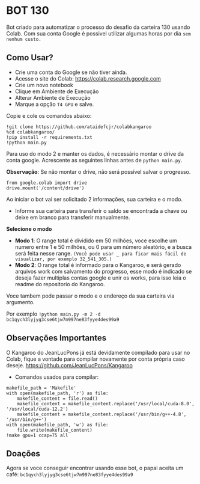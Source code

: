# BOT 130 

Bot criado para automatizar o processo do desafio da carteira 130 usando Colab. Com sua conta Google é possivel utilizar algumas horas por dia `sem nenhum custo.`

## Como Usar? 
* Crie uma conta do Google se não tiver ainda.
* Acesse o site do Colab: https://colab.research.google.com
* Crie um novo notebook
* Clique em Ambiente de Execução
* Alterar Ambiente de Execução
* Marque a opção `T4 GPU` e salve.

Copie e cole os comandos abaixo:

```
!git clone https://github.com/ataidefcjr/colabkangaroo
%cd colabkangaroo/
!pip install -r requirements.txt
!python main.py
```
Para uso do modo 2 e manter os dados, é necessário montar o drive da conta google. Acrescente as seguintes linhas antes de `python main.py`.

**Observação**: Se não montar o drive, não será possível salvar o progresso.
```
from google.colab import drive
drive.mount('/content/drive')
```


Ao iniciar o bot vai ser solicitado 2 informações, sua carteira e o modo.
* Informe sua carteira para transferir o saldo se encontrada a chave ou deixe em branco para transferir manualmente.

**Selecione o modo**
* **Modo 1**: O range total é dividido em 50 milhões, voce escolhe um numero entre 1 e 50 milhões, ou 0 para um número aleatório, e a busca será feita nesse range. `(Você pode usar _ para ficar mais fácil de visualizar, por exemplo 32_541_305.)`
* **Modo 2**: O range total é informado para o Kangaroo, e será gerado arquivos work com salvamento do progresso, esse modo é indicado se deseja fazer multiplas contas google e unir os works, para isso leia o readme do repositorio do Kangaroo.


Voce tambem pode passar o modo e o endereço da sua carteira via argumento. 

Por exemplo `!python main.py -m 2 -d bc1qych3lyjyg3cse6tjw7m997ne83fyye4des99a9`
   

## Observações Importantes

O Kangaroo do JeanLucPons já está devidamente compilado para usar no Colab, fique a vontade para compilar novamente por conta própria caso deseje. https://github.com/JeanLucPons/Kangaroo

* Comandos usados para compilar:
```
makefile_path = 'Makefile'
with open(makefile_path, 'r') as file:
    makefile_content = file.read()
    makefile_content = makefile_content.replace('/usr/local/cuda-8.0', '/usr/local/cuda-12.2')
    makefile_content = makefile_content.replace('/usr/bin/g++-4.8', '/usr/bin/g++')
with open(makefile_path, 'w') as file:
    file.write(makefile_content)
!make gpu=1 ccap=75 all
```
## Doações 

Agora se voce conseguir encontrar usando esse bot, o papai aceita um café: `bc1qych3lyjyg3cse6tjw7m997ne83fyye4des99a9`